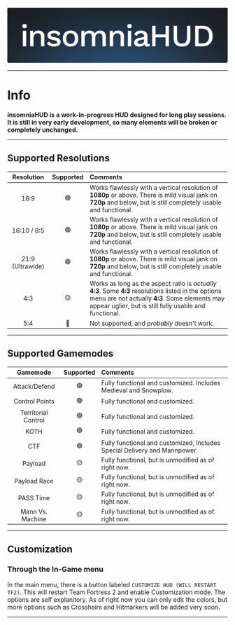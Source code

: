![logo](./assets/logo.png)

---

# Info

**insomniaHUD is a work-in-progress HUD designed for long play sessions. It is still in very early development, so many elements will be broken or completely unchanged.**

---

## Supported Resolutions

|Resolution|Supported|Comments|
|:-:|:-:|:--|
|16:9|🟢|Works flawlessly with a vertical resolution of **1080p** or above. There is mild visual jank on **720p** and below, but is still completely usable and functional.|
|16:10 / 8:5|🟢|Works flawlessly with a vertical resolution of **1080p** or above. There is mild visual jank on **720p** and below, but is still completely usable and functional.|
|21:9 (Ultrawide)|🟢|Works flawlessly with a vertical resolution of **1080p** or above. There is mild visual jank on **720p** and below, but is still completely usable and functional.|
|4:3|🟡|Works as long as the aspect ratio is *actually* **4:3**. Some **4:3** resolutions listed in the options menu are not actually **4:3**. Some elements may appear uglier, but is still fully usable and functional.|
|5:4|🔴|Not supported, and *probably* doesn't work.|

---

## Supported Gamemodes

|Gamemode|Supported|Comments|
|:-:|:-:|:--|
|Attack/Defend|🟢|Fully functional and customized. Includes Medieval and Snowplow.|
|Control Points|🟢|Fully functional and customized.|
|Territorial Control|🟢|Fully functional and customized.|
|KOTH|🟢|Fully functional and customized.|
|CTF|🟢|Fully functional and customized, Includes Special Delivery and Mannpower.|
|Payload|🟡|Fully functional, but is unmodified as of right now.|
|Payload Race|🟡|Fully functional, but is unmodified as of right now.|
|PASS Time|🟡|Fully functional, but is unmodified as of right now.|
|Mann Vs. Machine|🟡|Fully functional, but is unmodified as of right now.|

---

## Customization

### Through the In-Game menu
In the main menu, there is a button labeled `CUSTOMIZE HUD (WILL RESTART TF2)`. This will restart Team Fortress 2 and enable Customization mode. The options are self explanitory. As of right now you can only edit the colors, but more options such as Crosshairs and Hitmarkers will be added very soon.

---
